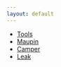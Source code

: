 ```yaml
---
layout: default
---
```


* [Tools](./tools/)
* [Maupin](./maupin/)
* [Camper](./camper/)
* [Leak](./leak/)